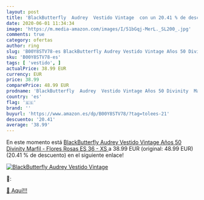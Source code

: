 ```yaml
---
layout: post
title: 'BlackButterfly  Audrey  Vestido Vintage  con un 20.41 % de descuento'
date: 2020-06-01 11:34:34
image: 'https://m.media-amazon.com/images/I/51bGqj-MerL._SL200_.jpg'
comments: true
category: ofertas
author: ring
slug: 'B00Y8STV78-es BlackButterfly Audrey Vestido Vintage Años 50 Divinity...'
sku: 'B00Y8STV78-es'
tags: [ 'vestido', ]
actualPrice: 38.99 EUR
currency: EUR
price: 38.99
comparePrice: 48.99 EUR
prodname: 'BlackButterfly  Audrey  Vestido Vintage Años 50 Divinity  Marfil - Flores Rosas  ES 36 - XS '
country: 'es'
flag: '🇪🇸'
brand: ''
buyurl: 'https://www.amazon.es/dp/B00Y8STV78/?tag=tolees-21'
descuento: '20.41'
average: '38.99'
---
```


En este momento está [BlackButterfly  Audrey  Vestido Vintage Años 50 Divinity  Marfil - Flores Rosas  ES 36 - XS ](https://www.amazon.es/dp/B00Y8STV78/?tag=tolees-21) a 38.99 EUR (original: 48.99 EUR) (20.41 %  de descuento) en el siguiente enlace!

[![BlackButterfly  Audrey  Vestido Vintage ](https://m.media-amazon.com/images/I/51bGqj-MerL._SL200_.jpg)](https://www.amazon.es/dp/B00Y8STV78/?tag=tolees-21)

🔎:


[🛒 Aquí!!!](https://www.amazon.es/dp/B00Y8STV78/?tag=tolees-21)
